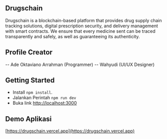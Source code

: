 ## Drugschain
Drugschain is a blockchain-based platform that provides drug supply chain tracking solutions, digital prescription security, and delivery management with smart contracts. We ensure that every medicine sent can be traced transparently and safely, as well as guaranteeing its authenticity.

## Profile Creator
-- Ade Oktaviano Arrahman (Programmer)
-- Wahyudi (UI/UX Designer)

## Getting Started

- Install `npm install`.
- Jalankan Perintah `npm run dev`
- Buka link [http://localhost:3000](http://localhost:3000)

## Demo Aplikasi
[https://drugschain.vercel.app](https://drugschain.vercel.app)
